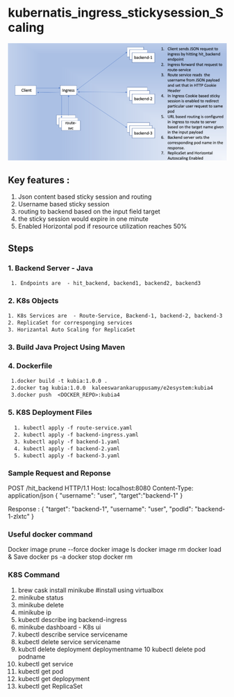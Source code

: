 # kubernatis_ingress_stickysession_Scaling

![Screenshot](ServiceFlow.png)


## Key features : 

1. Json content based sticky session and routing
2. Username based sticky session 
3. routing to backend  based on the input field target
4. the sticky session would expire in one minute
5. Enabled Horizontal pod if resource utilization reaches 50%


## Steps 

### 1. Backend Server - Java
     1. Endpoints are  - hit_backend, backend1, backend2, backend3 
     
### 2. K8s Objects     
    1. K8s Services are  - Route-Service, Backend-1, backend-2, backend-3
    2. ReplicaSet for corresponging services
    3. Horizantal Auto Scaling for ReplicaSet
    
### 3. Build Java Project Using Maven
    
### 4. Dockerfile 
    
     1.docker build -t kubia:1.0.0 .
     2.docker tag kubia:1.0.0  kaleeswarankaruppusamy/e2esystem:kubia4
     3.docker push  <DOCKER_REPO>:kubia4
 
 
 ### 5. K8S Deployment Files
      1. kubectl apply -f route-service.yaml
      2. kubectl apply -f backend-ingress.yaml
      3. kubectl apply -f backend-1.yaml
      4. kubectl apply -f backend-2.yaml
      5. kubectl apply -f backend-3.yaml
      
 
### Sample Request and Reponse 


POST /hit_backend HTTP/1.1
Host: localhost:8080
Content-Type: application/json
{
	"username": "user",
	"target":"backend-1"
}

Response : 
{
    "target": "backend-1",
    "username": "user",
    "podId": "backend-1-zlxtc"
}


### Useful docker command 


Docker image prune --force
docker image ls
docker image rm
docker load & Save
docker ps -a 
docker stop <containerid>
docker rm 


### K8S Command

1. brew cask install minikube   #install using virtualbox
2. minikube status
3. minikube delete
4. minikube ip
5. kubectl describe ing backend-ingress
6. minikube dashboard   - K8s ui
7. kubectl describe service servicename
8. kubectl delete service servicename
9. kubctl delete deployment deploymentname
10 kubectl delete pod podname
11. kubectl get service
12. kubectl get pod
13. kubectl get deplopyment
14. kubectl get ReplicaSet



